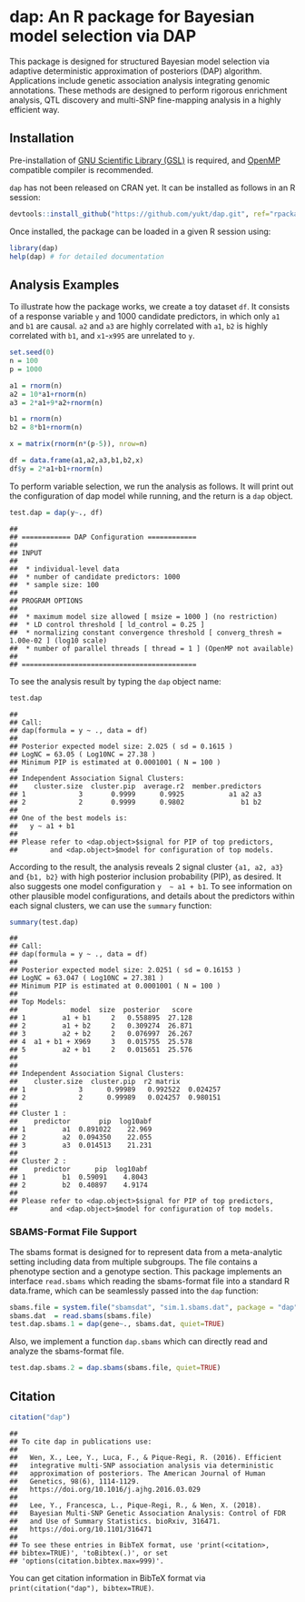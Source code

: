 dap: An R package for Bayesian model selection via DAP
======================================================

This package is designed for structured Bayesian model selection via adaptive deterministic approximation of posteriors (DAP) algorithm. Applications include genetic association analysis integrating genomic annotations. These methods are designed to perform rigorous enrichment analysis, QTL discovery and multi-SNP fine-mapping analysis in a highly efficient way.

Installation
------------

Pre-installation of [GNU Scientific Library (GSL)](https://www.gnu.org/software/gsl/) is required, and [OpenMP](https://www.openmp.org) compatible compiler is recommended.

`dap` has not been released on CRAN yet. It can be installed as follows in an R session:

``` r
devtools::install_github("https://github.com/yukt/dap.git", ref="rpackage", subdir = "dap_src/R-package")
```

Once installed, the package can be loaded in a given R session using:

``` r
library(dap)
help(dap) # for detailed documentation
```

Analysis Examples
-----------------

To illustrate how the package works, we create a toy dataset `df`. It consists of a response variable `y` and 1000 candidate predictors, in which only `a1` and `b1` are causal. `a2` and `a3` are highly correlated with `a1`, `b2` is highly correlated with `b1`, and `x1`-`x995` are unrelated to `y`.

``` r
set.seed(0)
n = 100
p = 1000

a1 = rnorm(n)
a2 = 10*a1+rnorm(n)
a3 = 2*a1+9*a2+rnorm(n)

b1 = rnorm(n)
b2 = 8*b1+rnorm(n)

x = matrix(rnorm(n*(p-5)), nrow=n)

df = data.frame(a1,a2,a3,b1,b2,x)
df$y = 2*a1+b1+rnorm(n)
```

To perform variable selection, we run the analysis as follows. It will print out the configuration of dap model while running, and the return is a `dap` object.

``` r
test.dap = dap(y~., df)
```

    ## 
    ## ============ DAP Configuration ============
    ## 
    ## INPUT
    ## 
    ##  * individual-level data
    ##  * number of candidate predictors: 1000
    ##  * sample size: 100
    ## 
    ## PROGRAM OPTIONS
    ## 
    ##  * maximum model size allowed [ msize = 1000 ] (no restriction)
    ##  * LD control threshold [ ld_control = 0.25 ]
    ##  * normalizing constant convergence threshold [ converg_thresh = 1.00e-02 ] (log10 scale)
    ##  * number of parallel threads [ thread = 1 ] (OpenMP not available)
    ## 
    ## ===========================================

To see the analysis result by typing the `dap` object name:

``` r
test.dap
```

    ## 
    ## Call:
    ## dap(formula = y ~ ., data = df)
    ## 
    ## Posterior expected model size: 2.025 ( sd = 0.1615 )
    ## LogNC = 63.05 ( Log10NC = 27.38 )
    ## Minimum PIP is estimated at 0.0001001 ( N = 100 )
    ## 
    ## Independent Association Signal Clusters:
    ##    cluster.size  cluster.pip  average.r2  member.predictors
    ## 1             3       0.9999      0.9925           a1 a2 a3
    ## 2             2       0.9999      0.9802              b1 b2
    ## 
    ## One of the best models is:
    ##   y ~ a1 + b1 
    ## 
    ## Please refer to <dap.object>$signal for PIP of top predictors,
    ##        and <dap.object>$model for configuration of top models.

According to the result, the analysis reveals 2 signal cluster `{a1, a2, a3}` and `{b1, b2}` with high posterior inclusion probability (PIP), as desired. It also suggests one model configuration `y  ~ a1 + b1`. To see information on other plausible model configurations, and details about the predictors within each signal clusters, we can use the `summary` function:

``` r
summary(test.dap)
```

    ## 
    ## Call:
    ## dap(formula = y ~ ., data = df)
    ## 
    ## Posterior expected model size: 2.0251 ( sd = 0.16153 )
    ## LogNC = 63.047 ( Log10NC = 27.381 )
    ## Minimum PIP is estimated at 0.0001001 ( N = 100 )
    ## 
    ## Top Models:
    ##             model  size  posterior   score
    ## 1         a1 + b1     2   0.558895  27.128
    ## 2         a1 + b2     2   0.309274  26.871
    ## 3         a2 + b2     2   0.076997  26.267
    ## 4  a1 + b1 + X969     3   0.015755  25.578
    ## 5         a2 + b1     2   0.015651  25.576
    ## 
    ## 
    ## Independent Association Signal Clusters:
    ##    cluster.size  cluster.pip  r2 matrix          
    ## 1             3      0.99989   0.992522  0.024257
    ## 2             2      0.99989   0.024257  0.980151
    ## 
    ## Cluster 1 :
    ##    predictor       pip  log10abf
    ## 1         a1  0.891022    22.969
    ## 2         a2  0.094350    22.055
    ## 3         a3  0.014513    21.231
    ## 
    ## Cluster 2 :
    ##    predictor      pip  log10abf
    ## 1         b1  0.59091    4.8043
    ## 2         b2  0.40897    4.9174
    ## 
    ## Please refer to <dap.object>$signal for PIP of top predictors,
    ##        and <dap.object>$model for configuration of top models.

### SBAMS-Format File Support

The sbams format is designed for to represent data from a meta-analytic setting including data from multiple subgroups. The file contains a phenotype section and a genotype section. This package implements an interface `read.sbams` which reading the sbams-format file into a standard R data.frame, which can be seamlessly passed into the `dap` function:

``` r
sbams.file = system.file("sbamsdat", "sim.1.sbams.dat", package = "dap")
sbams.dat  = read.sbams(sbams.file)
test.dap.sbams.1 = dap(gene~., sbams.dat, quiet=TRUE)
```

Also, we implement a function `dap.sbams` which can directly read and analyze the sbams-format file.

``` r
test.dap.sbams.2 = dap.sbams(sbams.file, quiet=TRUE)
```

Citation
--------

``` r
citation("dap")
```

    ## 
    ## To cite dap in publications use:
    ## 
    ##   Wen, X., Lee, Y., Luca, F., & Pique-Regi, R. (2016). Efficient
    ##   integrative multi-SNP association analysis via deterministic
    ##   approximation of posteriors. The American Journal of Human
    ##   Genetics, 98(6), 1114-1129.
    ##   https://doi.org/10.1016/j.ajhg.2016.03.029
    ## 
    ##   Lee, Y., Francesca, L., Pique-Regi, R., & Wen, X. (2018).
    ##   Bayesian Multi-SNP Genetic Association Analysis: Control of FDR
    ##   and Use of Summary Statistics. bioRxiv, 316471.
    ##   https://doi.org/10.1101/316471
    ## 
    ## To see these entries in BibTeX format, use 'print(<citation>,
    ## bibtex=TRUE)', 'toBibtex(.)', or set
    ## 'options(citation.bibtex.max=999)'.

You can get citation information in BibTeX format via `print(citation("dap"), bibtex=TRUE)`.
